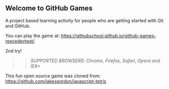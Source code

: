 ## Welcome to GitHub Games

A project based learning activity for people who are getting started with Git and GitHub.

You can play the game at: https://githubschool.github.io/github-games-reecedevtest/

2nd try!

>> _*SUPPORTED BROWSERS*: Chrome, Firefox, Safari, Opera and IE9+_

This fun open source game was cloned from: https://github.com/jakesgordon/javascript-tetris
